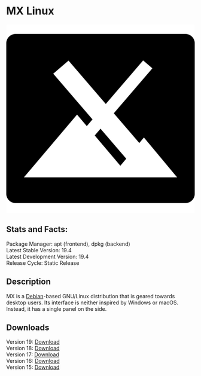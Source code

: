 # MX Linux
![](icons/Mx.png)

## Stats and Facts:
Package Manager: apt (frontend), dpkg (backend)<br>
Latest Stable Version: 19.4<br>
Latest Development Version: 19.4<br>
Release Cycle: Static Release

## Description
MX is a [Debian](debian.md)-based GNU/Linux distribution that is geared towards desktop users. Its interface is neither inspired by Windows or macOS. Instead, it has a single panel on the side.

## Downloads

Version 19: [Download](https://sourceforge.net/projects/mx-linux/files/Final/MX-19.4_x64.iso/download) <br>
Version 18: [Download](https://sourceforge.net/projects/mx-linux/files/Old/MX-18.3/MX-18.3_x64.iso/download)<br>
Version 17: [Download](https://sourceforge.net/projects/mx-linux/files/Old/MX-17.1/MX-17.1_x64.iso/download)<br>
Version 16: [Download](https://sourceforge.net/projects/mx-linux/files/Old/MX-16.1/MX-16.1_x64.iso/download)<br>
Version 15: [Download](https://sourceforge.net/projects/mx-linux/files/Old/MX-15/MX-15_x64.iso/download)
